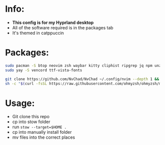 # Info:
- **This config is for my Hyprland desktop**
- All of the software required is in the packages tab
- It's themed in catppuccin

# Packages:
```bash
sudo pacman -S btop neovim zsh waybar kitty cliphist ripgrep jq npm unzip noto-fonts noto-fonts-cjk noto-fonts-emoji noto-fonts-extra nerd-fonts 
sudo yay -S vencord ttf-vista-fonts

git clone https://github.com/NvChad/NvChad ~/.config/nvim --depth 1 && nvim
sh -c "$(curl -fsSL https://raw.githubusercontent.com/ohmyzsh/ohmyzsh/master/tools/install.sh)"

```

# Usage:
- Git clone this repo
- cp into stow folder
- run `stow --target=$HOME .`
- cp into manually install folder
- mv files into the correct places


